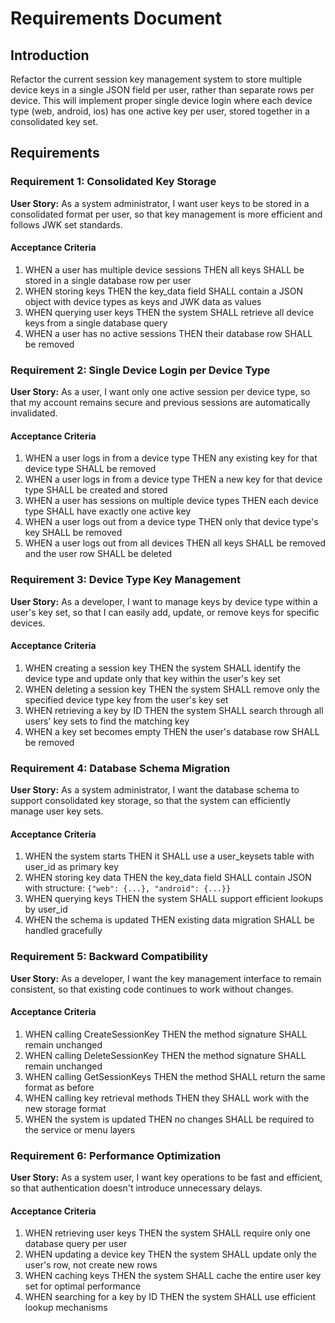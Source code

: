 # Requirements Document

## Introduction

Refactor the current session key management system to store multiple device keys in a single JSON field per user, rather than separate rows per device. This will implement proper single device login where each device type (web, android, ios) has one active key per user, stored together in a consolidated key set.

## Requirements

### Requirement 1: Consolidated Key Storage

**User Story:** As a system administrator, I want user keys to be stored in a consolidated format per user, so that key management is more efficient and follows JWK set standards.

#### Acceptance Criteria

1. WHEN a user has multiple device sessions THEN all keys SHALL be stored in a single database row per user
2. WHEN storing keys THEN the key_data field SHALL contain a JSON object with device types as keys and JWK data as values
3. WHEN querying user keys THEN the system SHALL retrieve all device keys from a single database query
4. WHEN a user has no active sessions THEN their database row SHALL be removed

### Requirement 2: Single Device Login per Device Type

**User Story:** As a user, I want only one active session per device type, so that my account remains secure and previous sessions are automatically invalidated.

#### Acceptance Criteria

1. WHEN a user logs in from a device type THEN any existing key for that device type SHALL be removed
2. WHEN a user logs in from a device type THEN a new key for that device type SHALL be created and stored
3. WHEN a user has sessions on multiple device types THEN each device type SHALL have exactly one active key
4. WHEN a user logs out from a device type THEN only that device type's key SHALL be removed
5. WHEN a user logs out from all devices THEN all keys SHALL be removed and the user row SHALL be deleted

### Requirement 3: Device Type Key Management

**User Story:** As a developer, I want to manage keys by device type within a user's key set, so that I can easily add, update, or remove keys for specific devices.

#### Acceptance Criteria

1. WHEN creating a session key THEN the system SHALL identify the device type and update only that key within the user's key set
2. WHEN deleting a session key THEN the system SHALL remove only the specified device type key from the user's key set
3. WHEN retrieving a key by ID THEN the system SHALL search through all users' key sets to find the matching key
4. WHEN a key set becomes empty THEN the user's database row SHALL be removed

### Requirement 4: Database Schema Migration

**User Story:** As a system administrator, I want the database schema to support consolidated key storage, so that the system can efficiently manage user key sets.

#### Acceptance Criteria

1. WHEN the system starts THEN it SHALL use a user_keysets table with user_id as primary key
2. WHEN storing key data THEN the key_data field SHALL contain JSON with structure: `{"web": {...}, "android": {...}}`
3. WHEN querying keys THEN the system SHALL support efficient lookups by user_id
4. WHEN the schema is updated THEN existing data migration SHALL be handled gracefully

### Requirement 5: Backward Compatibility

**User Story:** As a developer, I want the key management interface to remain consistent, so that existing code continues to work without changes.

#### Acceptance Criteria

1. WHEN calling CreateSessionKey THEN the method signature SHALL remain unchanged
2. WHEN calling DeleteSessionKey THEN the method signature SHALL remain unchanged  
3. WHEN calling GetSessionKeys THEN the method SHALL return the same format as before
4. WHEN calling key retrieval methods THEN they SHALL work with the new storage format
5. WHEN the system is updated THEN no changes SHALL be required to the service or menu layers

### Requirement 6: Performance Optimization

**User Story:** As a system user, I want key operations to be fast and efficient, so that authentication doesn't introduce unnecessary delays.

#### Acceptance Criteria

1. WHEN retrieving user keys THEN the system SHALL require only one database query per user
2. WHEN updating a device key THEN the system SHALL update only the user's row, not create new rows
3. WHEN caching keys THEN the system SHALL cache the entire user key set for optimal performance
4. WHEN searching for a key by ID THEN the system SHALL use efficient lookup mechanisms